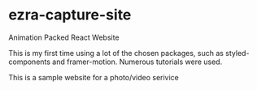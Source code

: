 # ezra-capture-site
 Animation Packed React Website

 This is my first time using a lot of the chosen packages, such as styled-components and framer-motion. 
 Numerous tutorials were used. 

This is a sample website for a photo/video serivice
